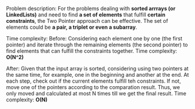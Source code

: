 Problem description:
For the problems dealing with **sorted arrrays (or LinkedLists)** and need to find **a set of elements** that fulfill **certain constraints**, the Two Pointer approach can be effective.
The set of elements could be **a pair, a triplet or even a subarray**.


Time complexity:
Before:
Considering each element one by one (the first pointer) and iterate through the remaining elements (the second pointer) to find elements that can fulfill the constraints together.
Time complexity: **O(N^2)**

After:
Given that the input array is sorted, considering using two pointers at the same time, for example, one in the beginning and another at the end. At each step, check out if the current elements fulfill teh constraints. If not, move one of the pointers according to the comparation result.
Thus, we only moved and calculated at most N times till we get the final result.
Time complexity: **O(N)**



